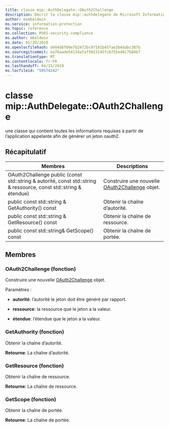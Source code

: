 ```yaml
---
title: classe mip::AuthDelegate::OAuth2Challenge
description: Décrit la classe mip::authdelegate de Microsoft Information Protection (MIP) SDK.
author: msmbaldwin
ms.service: information-protection
ms.topic: reference
ms.collection: M365-security-compliance
ms.author: mbaldwin
ms.date: 01/28/2019
ms.openlocfilehash: d404d6f60e7b2472bc97181b45fae3b4dabc387b
ms.sourcegitcommit: ea76aade54134afaf5023145fcb755e40c7b84b7
ms.translationtype: MT
ms.contentlocale: fr-FR
ms.lasthandoff: 04/15/2019
ms.locfileid: "59574242"
---
```

# <a name="class-mipauthdelegateoauth2challenge"></a>classe mip::AuthDelegate::OAuth2Challenge 
une classe qui contient toutes les informations requises à partir de l’application appelante afin de générer un jeton oauth2.
  
## <a name="summary"></a>Récapitulatif
 Membres                        | Descriptions                                
--------------------------------|---------------------------------------------
OAuth2Challenge public (const std::string & autorité, const std::string & ressource, const std::string & étendue)  |  Construire une nouvelle [OAuth2Challenge](class_mip_authdelegate_oauth2challenge.md) objet.
public const std::string & GetAuthority() const  |  Obtenir la chaîne d’autorité.
public const std::string & GetResource() const  |  Obtenir la chaîne de ressource.
public const std::string& GetScope() const  |  Obtenir la chaîne de portée.
  
## <a name="members"></a>Membres
  
### <a name="oauth2challenge-function"></a>OAuth2Challenge (fonction)
Construire une nouvelle [OAuth2Challenge](class_mip_authdelegate_oauth2challenge.md) objet.

Paramètres :  
* **autorité**: l’autorité le jeton doit être généré par rapport. 


* **ressource**: la ressource que le jeton a la valeur. 


* **étendue**: l’étendue que le jeton a la valeur.


  
### <a name="getauthority-function"></a>GetAuthority (fonction)
Obtenir la chaîne d’autorité.

  
**Retourne**: La chaîne d’autorité.
  
### <a name="getresource-function"></a>GetResource (fonction)
Obtenir la chaîne de ressource.

  
**Retourne**: La chaîne de ressource.
  
### <a name="getscope-function"></a>GetScope (fonction)
Obtenir la chaîne de portée.

  
**Retourne**: La chaîne de portée.